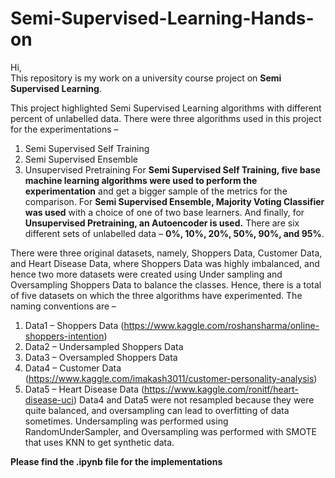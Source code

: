 # Semi-Supervised-Learning-Hands-on

Hi,<br>
This repository is my work on a university course project on __Semi Supervised Learning__.<br>

This project highlighted Semi Supervised Learning algorithms with different percent of unlabelled data. There were three algorithms used in this project for the experimentations –
1. Semi Supervised Self Training
2. Semi Supervised Ensemble
3. Unsupervised Pretraining
For __Semi Supervised Self Training, five base machine learning algorithms were used to perform the experimentation__ and get a bigger sample of the metrics for the comparison. For __Semi Supervised Ensemble, Majority Voting Classifier was used__ with a choice of one of two base learners. And finally, for __Unsupervised Pretraining, an Autoencoder is used.__
There are six different sets of unlabelled data – __0%, 10%, 20%, 50%, 90%, and 95%__.<br>

There were three original datasets, namely, Shoppers Data, Customer Data, and Heart Disease Data, where Shoppers Data was highly imbalanced, and hence two more datasets were created using Under sampling and Oversampling Shoppers Data to balance the classes. Hence, there is a total of five datasets on which the three algorithms have experimented. The naming conventions are –
1. Data1 – Shoppers Data (https://www.kaggle.com/roshansharma/online-shoppers-intention)
2. Data2 – Undersampled Shoppers Data 
3. Data3 – Oversampled Shoppers Data
4. Data4 – Customer Data (https://www.kaggle.com/imakash3011/customer-personality-analysis)
5. Data5 – Heart Disease Data (https://www.kaggle.com/ronitf/heart-disease-uci)
Data4 and Data5 were not resampled because they were quite balanced, and oversampling can lead to overfitting of data sometimes.
Undersampling was performed using RandomUnderSampler, and Oversampling was performed with SMOTE that uses KNN to get synthetic data. <br>

__Please find the .ipynb file for the implementations__


